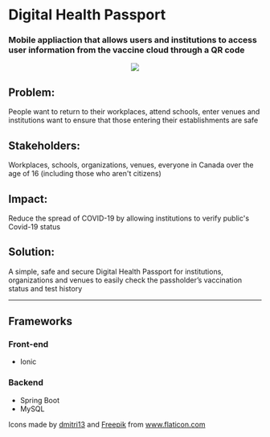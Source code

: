 # Digital Health Passport
### Mobile appliaction that allows users and institutions to access user information from the vaccine cloud through a QR code

<p align="center">
  <img src="https://user-images.githubusercontent.com/25916322/110049296-9445e980-7d1f-11eb-866a-f4db2ae04ad0.png">
</p>

## Problem: ​

People want to return to their workplaces, attend schools, enter venues and institutions want to ensure that those entering their establishments are safe​

## Stakeholders:​

Workplaces, schools, organizations, venues, everyone in Canada over the age of 16 (including those who aren't citizens) ​

## Impact:​

Reduce the spread of COVID-19 by allowing institutions to verify public's Covid-19 status​

## Solution:​

A simple, safe and secure Digital Health Passport for institutions, organizations and venues to easily check the passholder’s vaccination status and test history​ 

---

## Frameworks

### Front-end
- Ionic

### Backend
- Spring Boot
- MySQL


Icons made by <a href="https://www.flaticon.com/authors/dmitri13" title="dmitri13">dmitri13</a> and <a href="https://www.freepik.com" title="Freepik">Freepik</a>
from <a href="https://www.flaticon.com/" title="Flaticon">www.flaticon.com</a>
